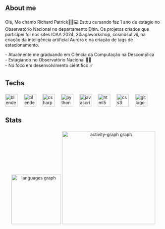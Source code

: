 <h2 align="left">About me</h2>

###

<p> Olá, Me chamo Richard Patrick🖖🏼💻 Estou cursando faz 1 ano de estágio no Observatório Nacional no departamento Ditin. Os projetos criados que participei foi nos sites IOAA 2024, 20iagaworkshop, cosmosul vii, na criação da inteligência artificial Aurora e na criação de tags de estacionamento.
</p>
<p align="left">
- Atualmente me graduando em Ciência da Computação na Descomplica<br>- Estagiando no Observatório Nacional 🔭🌌<br>  - No foco em desenvolvimento ciêntifico ☄️</p>

###

<h2 align="left">Techs</h2>

###

<div align="left">
  <img src="https://skillicons.dev/icons?i=blender" height="40" alt="blender logo"  />
  <img width="12" />
  <img src="https://skillicons.dev/icons?i=unity" height="40" alt="blender logo"  />
  <img width="12" />
  <img src="https://skillicons.dev/icons?i=cs" height="40" alt="csharp logo"  />
  <img width="12" />
  <img src="https://skillicons.dev/icons?i=py" height="40" alt="python logo"  />
  <img width="12" />
  <img src="https://cdn.jsdelivr.net/gh/devicons/devicon/icons/javascript/javascript-original.svg" height="40" alt="javascript logo"  />
  <img width="12" />
  <img src="https://skillicons.dev/icons?i=html" height="40" alt="html5 logo"  />
  <img width="12" />
  <img src="https://skillicons.dev/icons?i=css" height="40" alt="css3 logo"  />
  <img width="12" />
  <img src="https://skillicons.dev/icons?i=git" height="40" alt="git logo"  />
</div>

###

<h2 align="left">Stats</h2>

###

<div align="center">
  <img src="https://github-readme-stats.vercel.app/api/top-langs?username=Rychpack&locale=en&hide_title=false&layout=compact&card_width=320&langs_count=5&theme=nightowl&hide_border=false&order=2" height="160" alt="languages graph"  />
  <img src="https://github-readme-activity-graph.vercel.app/graph?username=Rychpack&radius=16&theme=nightowl&area=true&order=5" height="300" alt="activity-graph graph"  />
</div>

###

